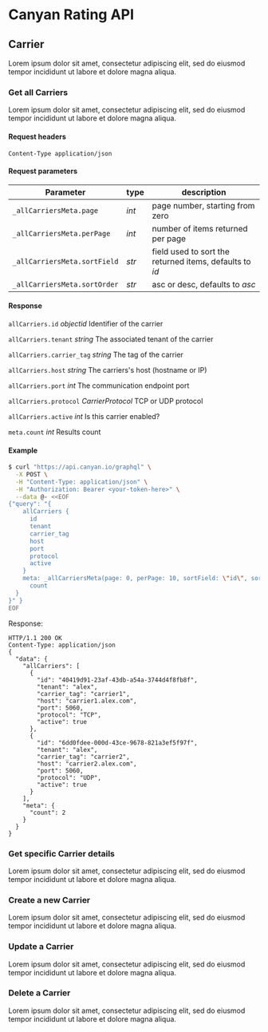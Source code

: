 # Canyan Rating API

## Carrier
Lorem ipsum dolor sit amet, consectetur adipiscing elit, sed do eiusmod tempor incididunt ut labore et dolore magna aliqua. 

### Get all Carriers
Lorem ipsum dolor sit amet, consectetur adipiscing elit, sed do eiusmod tempor incididunt ut labore et dolore magna aliqua. 
#### Request headers
```Content-Type	application/json```

#### Request parameters
| Parameter | type | description |
|-|-|-|
|`_allCarriersMeta.page`| *int* | page number, starting from zero |
|`_allCarriersMeta.perPage` |	*int*	| number of items returned per page |
|`_allCarriersMeta.sortField`	| *str*	| field used to sort the returned items, defaults to *id* |
|`_allCarriersMeta.sortOrder`	| *str*	| asc or desc, defaults to *asc* |

#### Response
`allCarriers.id`	*objectid*	Identifier of the carrier

`allCarriers.tenant`	*string*	The associated tenant of the carrier

`allCarriers.carrier_tag`	*string*	The tag of the carrier

`allCarriers.host`	*string*	The carriers's host (hostname or IP)

`allCarriers.port`	*int*	The communication endpoint port

`allCarriers.protocol`	*CarrierProtocol*	TCP or UDP protocol

`allCarriers.active`	*int*	Is this carrier enabled?

`meta.count`	*int*	Results count

#### Example
```bash
$ curl "https://api.canyan.io/graphql" \
  -X POST \
  -H "Content-Type: application/json" \
  -H "Authorization: Bearer <your-token-here>" \
  --data @- <<EOF
{"query": "{
    allCarriers {
      id
      tenant
      carrier_tag
      host
      port
      protocol
      active
    }
    meta: _allCarriersMeta(page: 0, perPage: 10, sortField: \"id\", sortOrder: \"asc\") {
      count
  }
}" }
EOF
```

Response:
```
HTTP/1.1 200 OK
Content-Type: application/json
{
  "data": {
    "allCarriers": [
      {
        "id": "40419d91-23af-43db-a54a-3744d4f8fb8f",
        "tenant": "alex",
        "carrier_tag": "carrier1",
        "host": "carrier1.alex.com",
        "port": 5060,
        "protocol": "TCP",
        "active": true
      },
      {
        "id": "6dd0fdee-000d-43ce-9678-821a3ef5f97f",
        "tenant": "alex",
        "carrier_tag": "carrier2",
        "host": "carrier2.alex.com",
        "port": 5060,
        "protocol": "UDP",
        "active": true
      }
    ],
    "meta": {
      "count": 2
    }
  }
}
```

### Get specific Carrier details
Lorem ipsum dolor sit amet, consectetur adipiscing elit, sed do eiusmod tempor incididunt ut labore et dolore magna aliqua. 
### Create a new Carrier
Lorem ipsum dolor sit amet, consectetur adipiscing elit, sed do eiusmod tempor incididunt ut labore et dolore magna aliqua. 
### Update a Carrier
Lorem ipsum dolor sit amet, consectetur adipiscing elit, sed do eiusmod tempor incididunt ut labore et dolore magna aliqua. 
### Delete a Carrier
Lorem ipsum dolor sit amet, consectetur adipiscing elit, sed do eiusmod tempor incididunt ut labore et dolore magna aliqua. 

